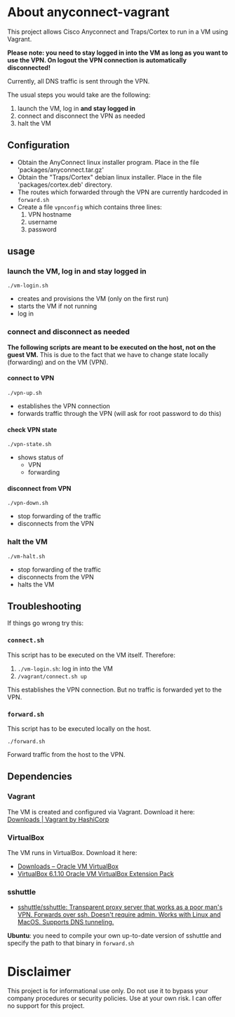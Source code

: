 # About anyconnect-vagrant
This project allows Cisco Anyconnect and Traps/Cortex to run in a VM using Vagrant.

**Please note: you need to stay logged in into the VM as long as you want to use the VPN.
On logout the VPN connection is automatically disconnected!** 

Currently, all DNS traffic is sent through the VPN.

The usual steps you would take are the following:

1. launch the VM, log in **and stay logged in**
1. connect and disconnect the VPN as needed
1. halt the VM

## Configuration

* Obtain the AnyConnect linux installer program. Place in the file 'packages/anyconnect.tar.gz'
* Obtain the "Traps/Cortex" debian linux installer. Place in the file 'packages/cortex.deb' directory. 
* The routes which forwarded through the VPN are currently hardcoded in `forward.sh`
* Create a file `vpnconfig` which contains three lines:
  1. VPN hostname
  1. username
  1. password

## usage

### launch the VM, log in and stay logged in

`./vm-login.sh`

* creates and provisions the VM (only on the first run)
* starts the VM if not running
* log in

### connect and disconnect as needed

**The following scripts are meant to be executed on the host, not on the guest VM.**
This is due to the fact that we have to change state locally (forwarding) and on the VM (VPN). 

#### connect to VPN

`./vpn-up.sh`

* establishes the VPN connection
* forwards traffic through the VPN (will ask for root password to do this)

#### check VPN state

`./vpn-state.sh`

* shows status of
  * VPN
  * forwarding

#### disconnect from VPN

`./vpn-down.sh`

* stop forwarding of the traffic
* disconnects from the VPN

### halt the VM

`./vm-halt.sh`

* stop forwarding of the traffic
* disconnects from the VPN
* halts the VM

## Troubleshooting

If things go wrong try this:

### `connect.sh`

This script has to be executed on the VM itself. Therefore:

1. `./vm-login.sh`: log in into the VM
1. `/vagrant/connect.sh up`

This establishes the VPN connection. But no traffic is forwarded yet to the VPN.

### `forward.sh`

This script has to be executed locally on the host.

`./forward.sh`

Forward traffic from the host to the VPN. 

## Dependencies

### Vagrant

The VM is created and configured via Vagrant. Download it here: [Downloads | Vagrant by HashiCorp](https://www.vagrantup.com/downloads.html)

### VirtualBox

The VM runs in VirtualBox. Download it here:

* [Downloads – Oracle VM VirtualBox](https://www.virtualbox.org/wiki/Downloads)
* [VirtualBox 6.1.10 Oracle VM VirtualBox Extension Pack](https://www.virtualbox.org/wiki/Downloads#VirtualBox6.1.10OracleVMVirtualBoxExtensionPack)

### sshuttle

* [sshuttle/sshuttle: Transparent proxy server that works as a poor man's VPN. Forwards over ssh. Doesn't require admin. Works with Linux and MacOS. Supports DNS tunneling.](https://github.com/sshuttle/sshuttle)

**Ubuntu**: you need to compile your own up-to-date version of sshuttle and specify the path to that binary 
in `forward.sh`

# Disclaimer

This project is for informational use only. Do not use it to bypass your company procedures or security policies. 
Use at your own risk. I can offer no support for this project. 
